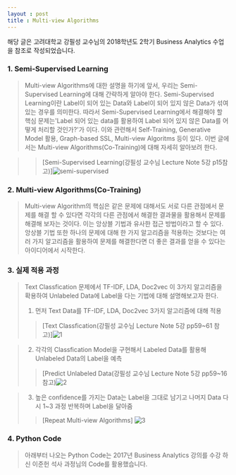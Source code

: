 ```yaml
---
layout : post
title : Multi-view Algorithms
---
```

해당 글은 고려대학교 강필성 교수님의 2018학년도 2학기 Business Analytics 수업을 참조로 작성되었습니다.

### 1. Semi-Supervised Learning
> Multi-view Algorithms에 대한 설명을 하기에 앞서, 우리는 Semi-Supervised Learning에 대해 간략하게 알아야 한다. Semi-Supervised Learning이란 Label이 되어 있는 Data와 Label이 되어 있지 않은 Data가 섞여 있는 경우를 의미한다. 따라서 Semi-Supervised Learning에서 해결해야 할 핵심 문제는'Label 되어 있는 data를 활용하여 Label 되어 있지 않은 Data를 어떻게 처리할 것인가?'가 이다. 이와 관련해서 Self-Training, Generative Model 활용, Graph-based SSL, Multi-view Algoritms 등이 있다. 이번 글에서는 Multi-view Algorithms(Co-Training)에 대해 자세히 알아보려 한다.
 
>> [Semi-Supervised Learning(강필성 교수님 Lecture Note 5강 p15참고)]![semi-supervised](https://user-images.githubusercontent.com/46133856/50424712-436b1880-08ac-11e9-8550-72c4dc4d9887.jpg)
  
### 2. Multi-view Algorithms(Co-Training)
> Multi-view Algorithm의 핵심은 같은 문제에 대해서도 서로 다른 관점에서 문제를 해결 할 수 있다면 각각의 다른 관점에서 해결한 결과물을 활용해서 문제를 해결해 보자는 것이다. 이는 앙상블 기법과 유사한 접근 방법이라고 할 수 있다. 앙상블 기법 또한 하나의 문제에 대해 한 가지 알고리즘을 적용하는 것보다는 여러 가지 알고리즘을 활용하여 문제를 해결한다면 더 좋은 결과를 얻을 수 있다는 아이디어에서 시작한다. 

### 3. 실제 적용 과정
> Text Classfication 문제에서 TF-IDF, LDA, Doc2vec 이 3가지 알고리즘을 확용하여 Unlabeled Data에 Label을 다는 기법에 대해 설명해보고자 한다.
> 1. 먼저 Text Data를 TF-IDF, LDA, Doc2vec 3가지 알고리즘에 대해 적용
>>[Text Classfication(강필성 교수님 Lecture Note 5강 pp59~61 참고)]![1](https://user-images.githubusercontent.com/46133856/50424915-4a942580-08b0-11e9-881a-bb5d4edc015e.JPG)

> 2. 각각의 Classfication Model을 구현해서 Labeled Data를 활용해 Unlabeled Data의 Label을 예측
>>[Predict Unlabeled Data(강필성 교수님 Lecture Note 5강 pp59~16 참고)![2](https://user-images.githubusercontent.com/46133856/50424943-b5ddf780-08b0-11e9-83c4-8bee62af0e8e.JPG)

> 3. 높은 confidence를 가지는 Data는 Label을 그대로 남기고 나머지 Data 다시 1~3 과정 반복하며 Label을 달아줌
>>[Repeat Multi-view Algorithms] ![3](https://user-images.githubusercontent.com/46133856/50424963-56341c00-08b1-11e9-91e9-e9202e3a9f21.JPG)

### 4. Python Code
> 아래부터 나오는 Python Code는 2017년 Business Analytics 강의를 수강 하신 이준헌 석사 과정님의 Code를 활용했습니다.
